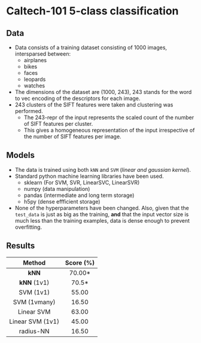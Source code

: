 # Caltech-101 5-class classification

## Data

- Data consists of a training dataset consisting of 1000 images, intersparsed
  between:
    - airplanes 
    - bikes
    - faces
    - leopards
    - watches
- The dimensions of the dataset are (1000, 243), 243 stands for the word to vec
  encoding of the descriptors for each image.
- 243 clusters of the SIFT features were taken and clustering was performed.
    - The 243-repr of the input represents the scaled count of the number of SIFT
      features per cluster.
    - This gives a homogeneous representation of the input irrespective of the
      number of SIFT features per image.

## Models

- The data is trained using both `kNN` and `SVM` (_linear and gaussian kernel_).
- Standard python machine learning libraries have been used.
    - sklearn (For SVM, SVR, LinearSVC, LinearSVR)
    - numpy (data manipulation)
    - pandas (intermediate and long term storage)
    - h5py (dense effficient storage)
- None of the hyperparameters have been changed. Also, given that the
  `test_data` is just as big as the training, **and** that the input vector size
  is much less than the training examples, data is dense enough to prevent
  overfitting.

## Results

| Method      | Score (%) |
|  :---:      |   :---:   |
|  **kNN**    |   70.00*  |
|  **kNN** (1v1) | 70.5*  |
|  SVM (1v1)  |   55.00   | 
|  SVM (1vmany)       |   16.50   |
|  Linear SVM |   63.00   |
| Linear SVM (1v1)| 45.00 | 
|  radius-NN  |   16.50   |
